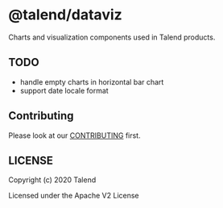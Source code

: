 # @talend/dataviz

Charts and visualization components used in Talend products.

## TODO

- handle empty charts in horizontal bar chart
- support date locale format

## Contributing

Please look at our [CONTRIBUTING](https://github.com/Talend/tools/blob/master/tools-root-github/CONTRIBUTING.md) first.

## LICENSE

Copyright (c) 2020 Talend

Licensed under the Apache V2 License
